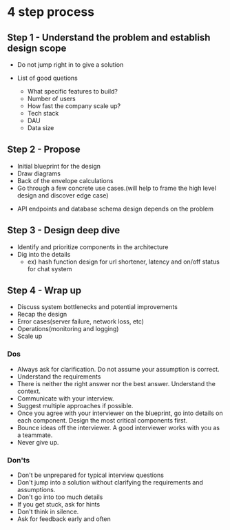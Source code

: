 # 4 step process

## Step 1 - Understand the problem and establish design scope

- Do not jump right in to give a solution

- List of good quetions
  - What specific features to build?
  - Number of users
  - How fast the company scale up?
  - Tech stack
  - DAU
  - Data size

## Step 2 - Propose

- Initial blueprint for the design
- Draw diagrams
- Back of the envelope calculations
- Go through a few concrete use cases.(will help to frame the high level design and discover edge case)

* API endpoints and database schema design depends on the problem

## Step 3 - Design deep dive

- Identify and prioritize components in the architecture
- Dig into the details
  - ex) hash function design for url shortener, latency and on/off status for chat system

## Step 4 - Wrap up

- Discuss system bottlenecks and potential improvements
- Recap the design
- Error cases(server failure, network loss, etc)
- Operations(monitoring and logging)
- Scale up

### Dos
- Always ask for clarification. Do not assume your assumption is correct.
- Understand the requirements 
- There is neither the right answer nor the best answer. Understand the context.
- Communicate with your interview.
- Suggest multiple approaches if possible.
- Once you agree with your interviewer on the blueprint, go into details on each
component. Design the most critical components first.
- Bounce ideas off the interviewer. A good interviewer works with you as a teammate.
- Never give up.

### Don'ts
- Don't be unprepared for typical interview questions
- Don't jump into a solution without clarifying the requirements and assumptions.
- Don't go into too much details
- If you get stuck, ask for hints
- Don't think in silence.
- Ask for feedback early and often

